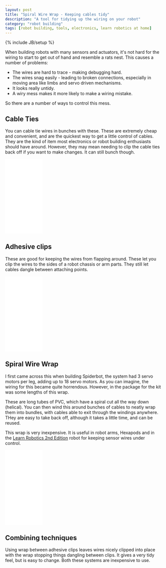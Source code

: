 ```yaml
---
layout: post
title: "Spiral Wire Wrap - Keeping cables tidy"
description: "A tool for tidying up the wiring on your robot"
category: "robot building"
tags: [robot building, tools, electronics, learn robotics at home]
---
```

{% include JB/setup %}

When building robots with many sensors and actuators, it's not hard for the wiring to start to get out of hand and resemble a rats nest. This causes a number of problems:

* The wires are hard to trace - making debugging hard.
* The wires snag easily - leading to broken connections, especially in moving area like limbs and servo driven mechanisms.
* It looks really untidy.
* A wiry mess makes it more likely to make a wiring mistake.

So there are a number of ways to control this mess.

## Cable Ties

You can cable tie wires in bunches with these. These are extremely cheap and convenient, and are the quickest way to get a little control of cables. They are the kind of item most electronics or robot building enthusiasts should have around. However, they may mean needing to clip the cable ties back off if you want to make changes. It can still bunch though.

<iframe style="width:120px;height:240px;" marginwidth="0" marginheight="0" scrolling="no" frameborder="0" src="//ws-eu.amazon-adsystem.com/widgets/q?ServiceVersion=20070822&OneJS=1&Operation=GetAdHtml&MarketPlace=GB&source=ss&ref=as_ss_li_til&ad_type=product_link&tracking_id=orionrobots-21&language=en_GB&marketplace=amazon&region=GB&placement=B07BGTR4G4&asins=B07BGTR4G4&linkId=a44f70d935122509fb811f989fcfff9c&show_border=true&link_opens_in_new_window=true"></iframe>

## Adhesive clips

These are good for keeping the wires from flapping around. These let you clip the wires to the sides of a robot chassis or arm parts. They still let cables dangle between attaching points.

<iframe style="width:120px;height:240px;" marginwidth="0" marginheight="0" scrolling="no" frameborder="0" src="//ws-eu.amazon-adsystem.com/widgets/q?ServiceVersion=20070822&OneJS=1&Operation=GetAdHtml&MarketPlace=GB&source=ss&ref=as_ss_li_til&ad_type=product_link&tracking_id=orionrobots-21&language=en_GB&marketplace=amazon&region=GB&placement=B076BRYBFM&asins=B076BRYBFM&linkId=88bc2bf21b5159a8da498dfe45b0d52d&show_border=true&link_opens_in_new_window=true"></iframe>

## Spiral Wire Wrap

I first came across this when building Spiderbot, the system had 3 servo motors per leg, adding up to 18 servo motors. As you can imagine, the wiring for this became quite horrendous. However, in the package for the kit was some lengths of this wrap.

These are long tubes of PVC, which have a spiral cut all the way down (helical). You can then wind this around bunches of cables to neatly wrap them into bundles, with cables able to exit through the windings anywhere. THey are easy to take back off, although it takes a little time, and can be reused.

This wrap is very inexpensive. It is useful in robot arms, Hexapods and in the [Learn Robotics 2nd Edition](https://packt.live/2NoZqhx) robot for keeping sensor wires under control.

<iframe style="width:120px;height:240px;" marginwidth="0" marginheight="0" scrolling="no" frameborder="0" src="//ws-eu.amazon-adsystem.com/widgets/q?ServiceVersion=20070822&OneJS=1&Operation=GetAdHtml&MarketPlace=GB&source=ss&ref=as_ss_li_til&ad_type=product_link&tracking_id=orionrobots-21&language=en_GB&marketplace=amazon&region=GB&placement=B01LYF1GDV&asins=B01LYF1GDV&linkId=553a72f9684281d9afaf380fdafd3f0a&show_border=true&link_opens_in_new_window=true"></iframe>

## Combining techniques

Using wrap between adhesive clips leaves wires nicely clipped into place with the wrap stopping things dangling between clips. It gives a very tidy feel, but is easy to change. Both these systems are inexpensive to use.
